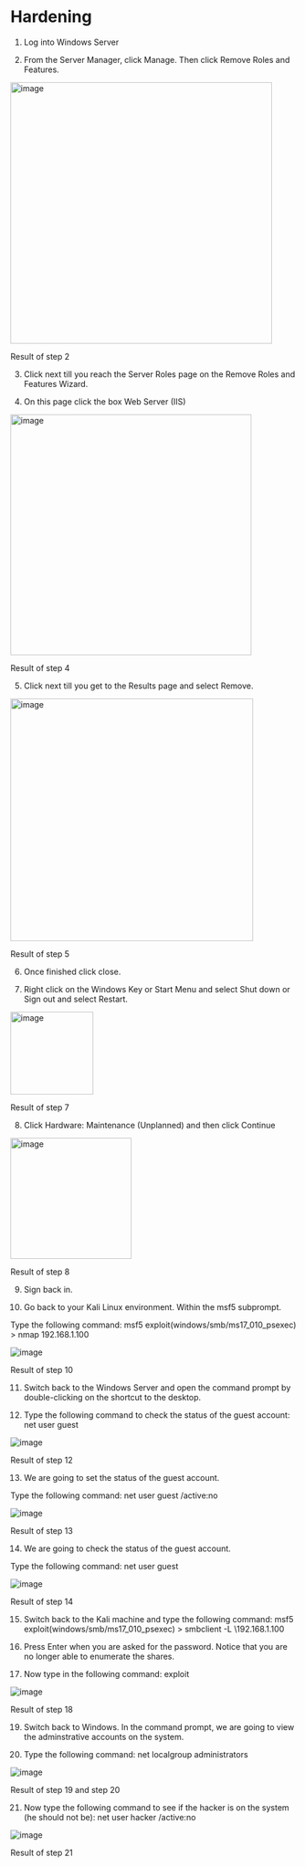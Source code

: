 # Hardening 

1. Log into Windows Server

2. From the Server Manager, click Manage. Then click Remove Roles and Features.

<img width="458" alt="image" src="https://github.com/user-attachments/assets/d1aa8411-c9eb-4738-9552-a24bbc645a90" />

Result of step 2

3. Click next till you reach the Server Roles page on the Remove Roles and Features Wizard.

4. On this page click the box Web Server (IIS)

<img width="422" alt="image" src="https://github.com/user-attachments/assets/86881a95-a4fd-498e-9159-8684ed54f1fa" />

Result of step 4

5. Click next till you get to the Results page and select Remove.

<img width="425" alt="image" src="https://github.com/user-attachments/assets/4a1cb9a7-d325-411b-8348-0b1837946e21" />

Result of step 5

6. Once finished click close.

7. Right click on the Windows Key or Start Menu and select Shut down or Sign out and select Restart.

<img width="145" alt="image" src="https://github.com/user-attachments/assets/3bed2bea-407a-4f65-9155-99fe225f72cd" />

Result of step 7

8. Click Hardware: Maintenance (Unplanned) and then click Continue

<img width="212" alt="image" src="https://github.com/user-attachments/assets/8063bc96-f870-4f7b-9ca7-e0ac77119a70" />

Result of step 8

9. Sign back in.

10. Go back to your Kali Linux environment. Within the msf5 subprompt.

Type the following command: msf5 exploit(windows/smb/ms17_010_psexec) > nmap 192.168.1.100

![image](https://github.com/user-attachments/assets/7c02b8f2-65fd-4e75-b875-0361cc912bae)

Result of step 10

11. Switch back to the Windows Server and open the command prompt by double-clicking on the shortcut to the desktop.

12. Type the following command to check the status of the guest account: net user guest

![image](https://github.com/user-attachments/assets/d59ada70-6dd8-4196-9b57-3e978c6263e9)

Result of step 12

13. We are going to set the status of the guest account.

Type the following command: net user guest /active:no

![image](https://github.com/user-attachments/assets/92e7779b-86be-4cb9-b071-a23ece99f690)

Result of step 13

14. We are going to check the status of the guest account.

Type the following command: net user guest

![image](https://github.com/user-attachments/assets/94a3e04b-5bf4-4f00-818e-960c5630f5b2)

Result of step 14

15. Switch back to the Kali machine and type the following command: msf5 exploit(windows/smb/ms17_010_psexec) > smbclient -L \\192.168.1.100

17. Press Enter when you are asked for the password. Notice that you are no longer able to enumerate the shares.

18. Now type in the following command: exploit

![image](https://github.com/user-attachments/assets/3de62b56-c75d-423a-9bc1-8e43d0d70b01)

Result of step 18

19. Switch back to Windows. In the command prompt, we are going to view the adminstrative accounts on the system.

20. Type the following command: net localgroup administrators

![image](https://github.com/user-attachments/assets/dc824da2-c967-47e5-a212-1493e71ccd7c)

Result of step 19 and step 20

21. Now type the following command to see if the hacker is on the system (he should not be): net user hacker /active:no

![image](https://github.com/user-attachments/assets/8b8323cb-754d-4073-9550-ce8450600e44)

Result of step 21
